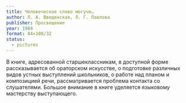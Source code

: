 ```yaml
---
title: Человеческое слово могуче…
author: Л. А. Введенская, Л. Г. Павлова
publisher: Просвещение
year: 1984
format: 84×108/32
status:
  - pictures
---
```


В книге, адресованной старшеклассникам, в доступной форме рассказывается об ораторском искусстве, о подготовке различных видов устных выступлений школьников, о работе над планом и композицией речи, рассматривается проблема контакта со слушателями. Большое внимание в книге уделяется языковому мастерству выступающего.
